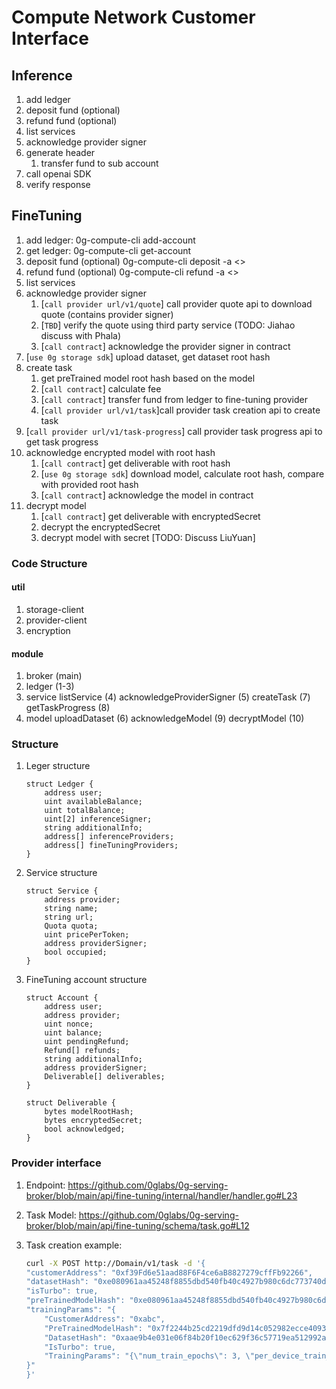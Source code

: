 # Compute Network Customer Interface

## Inference

1. add ledger
2. deposit fund (optional)
3. refund fund (optional)
4. list services
5. acknowledge provider signer
6. generate header
    1. transfer fund to sub account
7. call openai SDK
8. verify response

## FineTuning

1. add ledger: 0g-compute-cli add-account
2. get ledger: 0g-compute-cli get-account
3. deposit fund (optional) 0g-compute-cli deposit -a <>
4. refund fund (optional) 0g-compute-cli refund -a <>
5. list services 
6. acknowledge provider signer
    1. [`call provider url/v1/quote`] call provider quote api to download quote (contains provider signer)
    2. [`TBD`] verify the quote using third party service (TODO: Jiahao discuss with Phala)
    3. [`call contract`] acknowledge the provider signer in contract
7. [`use 0g storage sdk`] upload dataset, get dataset root hash
8. create task 
    1. get preTrained model root hash based on the model
    2. [`call contract`] calculate fee
    3. [`call contract`] transfer fund from ledger to fine-tuning provider
    4. [`call provider url/v1/task`]call provider task creation api to create task
9. [`call provider url/v1/task-progress`] call provider task progress api to get task progress
10. acknowledge encrypted model with root hash
    1. [`call contract`] get deliverable with root hash
    2. [`use 0g storage sdk`] download model, calculate root hash, compare with provided root hash
    3. [`call contract`] acknowledge the model in contract
11. decrypt model
    1. [`call contract`] get deliverable with encryptedSecret
    2. decrypt the encryptedSecret
    3. decrypt model with secret [TODO: Discuss LiuYuan]

### Code Structure

#### util

1. storage-client
2. provider-client
3. encryption

#### module

1. broker (main)
2. ledger (1-3)
3. service
   listService (4)
   acknowledgeProviderSigner (5)
   createTask (7)
   getTaskProgress (8)
4. model
   uploadDataset (6)
   acknowledgeModel (9)
   decryptModel (10)

### Structure

1. Leger structure

    ```solidity
    struct Ledger {
        address user;
        uint availableBalance;
        uint totalBalance;
        uint[2] inferenceSigner;
        string additionalInfo;
        address[] inferenceProviders;
        address[] fineTuningProviders;
    }
    ```

2. Service structure

    ```solidity
    struct Service {
        address provider;
        string name;
        string url;
        Quota quota;
        uint pricePerToken;
        address providerSigner;
        bool occupied;
    }
    ```

3. FineTuning account structure

    ```solidity
    struct Account {
        address user;
        address provider;
        uint nonce;
        uint balance;
        uint pendingRefund;
        Refund[] refunds;
        string additionalInfo;
        address providerSigner;
        Deliverable[] deliverables;
    }

    struct Deliverable {
        bytes modelRootHash;
        bytes encryptedSecret;
        bool acknowledged;
    }
    ```

### Provider interface

1. Endpoint: https://github.com/0glabs/0g-serving-broker/blob/main/api/fine-tuning/internal/handler/handler.go#L23
2. Task Model: https://github.com/0glabs/0g-serving-broker/blob/main/api/fine-tuning/schema/task.go#L12
3. Task creation example:

    ```bash
    curl -X POST http://Domain/v1/task -d '{
    "customerAddress": "0xf39Fd6e51aad88F6F4ce6aB8827279cffFb92266",
    "datasetHash": "0xe080961aa45248f8855dbd540fb40c4927b980c6dc773740da79f19c0b2570c2",
    "isTurbo": true,
    "preTrainedModelHash": "0xe080961aa45248f8855dbd540fb40c4927b980c6dc773740da79f19c0b2570c2",
    "trainingParams": "{
        "CustomerAddress": "0xabc",
        "PreTrainedModelHash": "0x7f2244b25cd2219dfd9d14c052982ecce409356e0f08e839b79796e270d110a7",
        "DatasetHash": "0xaae9b4e031e06f84b20f10ec629f36c57719ea512992a6b7e2baea93f447a5fa",
        "IsTurbo": true,
        "TrainingParams": "{\"num_train_epochs\": 3, \"per_device_train_batch_size\": 16, \"per_device_eval_batch_size\": 16, \"warmup_steps\": 500, \"weight_decay\": 0.01, \"logging_dir\": \"./logs\", \"logging_steps\": 100, \"evaluation_strategy\": \"no\", \"save_strategy\": \"steps\", \"save_steps\": 500, \"eval_steps\": 500, \"load_best_model_at_end\": false, \"metric_for_best_model\": \"accuracy\", \"greater_is_better\": true, \"report_to\": [\"none\"]}"
    }"
    }'
    ```
